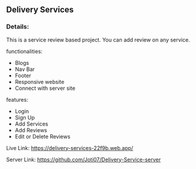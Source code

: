 ## Delivery Services
### Details:
This is a service review based project. You can add review on any service.


functionalities:
- Blogs
- Nav Bar
- Footer
- Responsive website
- Connect with server site

features:
- Login
- Sign Up
- Add Services
- Add Reviews 
- Edit or Delete Reviews

Live Link: https://delivery-services-22f9b.web.app/

Server Link: https://github.com/Joti07/Delivery-Service-server
